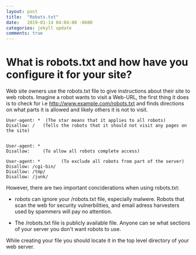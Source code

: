 ```yaml
---
layout: post
title:  "Robots.txt"
date:   2019-01-14 04:04:00 -0600
categories: jekyll update
comments: true
---
```


# What is robots.txt and how have you configure it for your site?

Web site owners use the robots.txt file to give instructions about their site to web robots.
Imagine a robot wants to visit a Web-URL, the first thing it does is to check for i.e http://www.example.com/robots.txt and finds directions on what parts it is allowed and likely others it is not to visit. 

```
User-agent: *  (The star means that it applies to all robots)
Disallow: /   (Tells the robots that it should not visit any pages on the site)


User-agent: *  
Disallow:     (To allow all robots complete access)

User-agent: *        (To exclude all robots from part of the server)
Disallow: /cgi-bin/
Disallow: /tmp/
Disallow: /junk/

```

However, there are two important conciderations when using robots.txt:
* robots can ignore your /robots.txt file, especially malwere. Robots that scan the web for security vulnerbilities, and email adress harvesters used by spammers will pay no attention. 

* The /robots.txt file is publicly available file. Anyone can se what sections of your server you don't want robots to use.

While creating your file you should locate it in the top level directory of your web server.